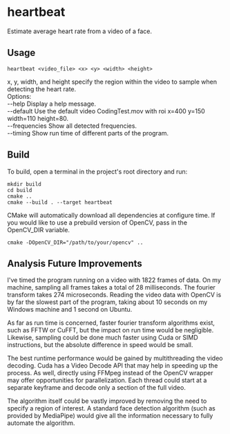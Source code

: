 # heartbeat
Estimate average heart rate from a video of a face.

## Usage
```
heartbeat <video_file> <x> <y> <width> <height>
```
x, y, width, and height specify the region within the video to sample when detecting the heart rate.  
Options:  
 --help         Display a help message.  
 --default      Use the default video CodingTest.mov with roi x=400 y=150 width=110 height=80.  
 --frequencies  Show all detected frequencies.  
 --timing       Show run time of different parts of the program.  


## Build
To build, open a terminal in the project's root directory and run:
```
mkdir build
cd build
cmake ..
cmake --build . --target heartbeat
```
CMake will automatically download all dependencies at configure time. If you would like to use a prebuild version of OpenCV, pass in the OpenCV_DIR variable.
```
cmake -DOpenCV_DIR="/path/to/your/opencv" ..
```

## Analysis Future Improvements
I've timed the program running on a video with 1822 frames of data. On my machine, sampling all frames takes a total of 28 milliseconds. The fourier transform takes 274 microseconds. Reading the video data with OpenCV is by far the slowest part of the program, taking about 10 seconds on my Windows machine and 1 second on Ubuntu.

As far as run time is concerned, faster fourier transform algorithms exist, such as FFTW or CuFFT, but the impact on run time would be negligible. Likewise, sampling could be done much faster using Cuda or SIMD instructions, but the absolute difference in speed would be small. 

The best runtime performance would be gained by multithreading the video decoding. Cuda has a Video Decode API that may help in speeding up the process. As well, directly using FFMpeg instead of the OpenCV wrapper may offer opportunities for parallelization. Each thread could start at a separate keyframe and decode only a section of the full video.

The algorithm itself could be vastly improved by removing the need to specify a region of interest. A standard face detection algorithm (such as provided by MediaPipe) would give all the information necessary to fully automate the algorithm.

